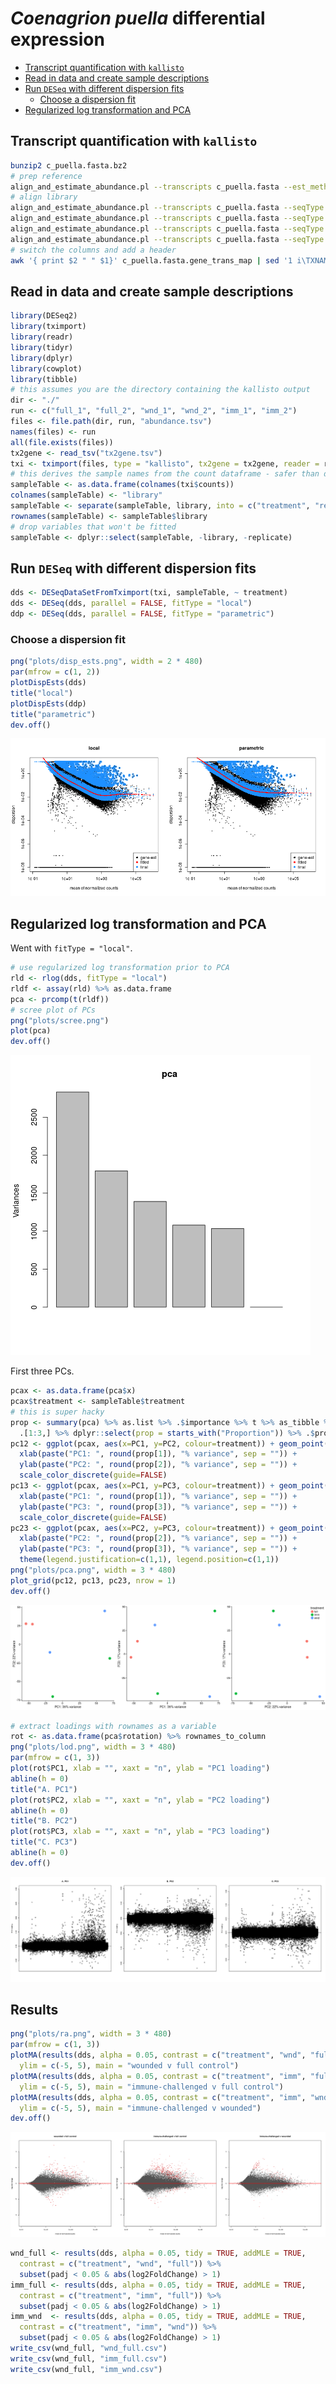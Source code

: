 # *Coenagrion puella* differential expression

- [Transcript quantification with `kallisto`](#transcript-quantification-with-kallisto)
- [Read in data and create sample descriptions](#read-in-data-and-create-sample-descriptions)
- [Run `DESeq` with different dispersion fits](#run-deseq-with-different-dispersion-fits)
  - [Choose a dispersion fit](#choose-a-dispersion-fit)
- [Regularized log transformation and PCA](#regularized-log-transformation-and-pca)

## Transcript quantification with `kallisto`

```sh
bunzip2 c_puella.fasta.bz2
# prep reference
align_and_estimate_abundance.pl --transcripts c_puella.fasta --est_method kallisto --trinity_mode --prep_reference --output_dir ./
# align library
align_and_estimate_abundance.pl --transcripts c_puella.fasta --seqType fq --left cm_c_1_S1_R1_001.fastq.gz --right cm_c_1_S1_R2_001.fastq.gz --est_method kallisto --trinity_mode --output_dir cm_c_1
align_and_estimate_abundance.pl --transcripts c_puella.fasta --seqType fq --left cm_c_2_S9_R1_001.fastq.gz --right cm_c_2_S9_R2_001.fastq.gz --est_method kallisto --trinity_mode --output_dir cm_c_2
align_and_estimate_abundance.pl --transcripts c_puella.fasta --seqType fq --left cm_t_1_S2_R1_001.fastq.gz --right cm_t_1_S2_R2_001.fastq.gz --est_method kallisto --trinity_mode --output_dir cm_t_1
align_and_estimate_abundance.pl --transcripts c_puella.fasta --seqType fq --left cm_t_2_S10_R1_001.fastq.gz --right cm_t_2_S10_R2_001.fastq.gz --est_method kallisto --trinity_mode --output_dir cm_t_2
# switch the columns and add a header
awk '{ print $2 " " $1}' c_puella.fasta.gene_trans_map | sed '1 i\TXNAME\tGENEID' | sed 's/ /\t/g' > tx2gene.tsv
```

## Read in data and create sample descriptions

```r
library(DESeq2)
library(tximport)
library(readr)
library(tidyr)
library(dplyr)
library(cowplot)
library(tibble)
# this assumes you are the directory containing the kallisto output
dir <- "./"
run <- c("full_1", "full_2", "wnd_1", "wnd_2", "imm_1", "imm_2")
files <- file.path(dir, run, "abundance.tsv")
names(files) <- run
all(file.exists(files))
tx2gene <- read_tsv("tx2gene.tsv")
txi <- tximport(files, type = "kallisto", tx2gene = tx2gene, reader = read_tsv)
# this derives the sample names from the count dataframe - safer than doing it manually
sampleTable <- as.data.frame(colnames(txi$counts))
colnames(sampleTable) <- "library"
sampleTable <- separate(sampleTable, library, into = c("treatment", "replicate"), sep = "_", remove = FALSE, extra = "drop")
rownames(sampleTable) <- sampleTable$library
# drop variables that won't be fitted
sampleTable <- dplyr::select(sampleTable, -library, -replicate)
```

## Run `DESeq` with different dispersion fits 

```r
dds <- DESeqDataSetFromTximport(txi, sampleTable, ~ treatment)
dds <- DESeq(dds, parallel = FALSE, fitType = "local")
ddp <- DESeq(dds, parallel = FALSE, fitType = "parametric")
```

### Choose a dispersion fit

```r
png("plots/disp_ests.png", width = 2 * 480)
par(mfrow = c(1, 2))
plotDispEsts(dds)
title("local")
plotDispEsts(ddp)
title("parametric")
dev.off()
```

![](https://github.com/Perugolate/puella_RNAseq/blob/master/plots/disp_ests.png)

## Regularized log transformation and PCA

Went with `fitType = "local"`.

```r
# use regularized log transformation prior to PCA
rld <- rlog(dds, fitType = "local")
rldf <- assay(rld) %>% as.data.frame
pca <- prcomp(t(rldf))
# scree plot of PCs
png("plots/scree.png")
plot(pca)
dev.off()
```

![](https://github.com/Perugolate/puella_RNAseq/blob/master/plots/scree.png)

First three PCs.

```r
pcax <- as.data.frame(pca$x)
pcax$treatment <- sampleTable$treatment
# this is super hacky
prop <- summary(pca) %>% as.list %>% .$importance %>% t %>% as_tibble %>%
  .[1:3,] %>% dplyr::select(prop = starts_with("Proportion")) %>% .$prop *100
pc12 <- ggplot(pcax, aes(x=PC1, y=PC2, colour=treatment)) + geom_point(size=5) +
  xlab(paste("PC1: ", round(prop[1]), "% variance", sep = "")) +
  ylab(paste("PC2: ", round(prop[2]), "% variance", sep = "")) +
  scale_color_discrete(guide=FALSE)
pc13 <- ggplot(pcax, aes(x=PC1, y=PC3, colour=treatment)) + geom_point(size=5) +
  xlab(paste("PC1: ", round(prop[1]), "% variance", sep = "")) +
  ylab(paste("PC3: ", round(prop[3]), "% variance", sep = "")) +
  scale_color_discrete(guide=FALSE)
pc23 <- ggplot(pcax, aes(x=PC2, y=PC3, colour=treatment)) + geom_point(size=5) +
  xlab(paste("PC2: ", round(prop[2]), "% variance", sep = "")) +
  ylab(paste("PC3: ", round(prop[3]), "% variance", sep = "")) +
  theme(legend.justification=c(1,1), legend.position=c(1,1))
png("plots/pca.png", width = 3 * 480)
plot_grid(pc12, pc13, pc23, nrow = 1)
dev.off()
```

![](https://github.com/Perugolate/puella_RNAseq/blob/master/plots/pca.png)


```r
# extract loadings with rownames as a variable
rot <- as.data.frame(pca$rotation) %>% rownames_to_column
png("plots/lod.png", width = 3 * 480)
par(mfrow = c(1, 3))
plot(rot$PC1, xlab = "", xaxt = "n", ylab = "PC1 loading")
abline(h = 0)
title("A. PC1")
plot(rot$PC2, xlab = "", xaxt = "n", ylab = "PC2 loading")
abline(h = 0)
title("B. PC2")
plot(rot$PC3, xlab = "", xaxt = "n", ylab = "PC3 loading")
title("C. PC3")
abline(h = 0)
dev.off()
```

![](https://github.com/Perugolate/puella_RNAseq/blob/master/plots/lod.png)

## Results

```r
png("plots/ra.png", width = 3 * 480)
par(mfrow = c(1, 3))
plotMA(results(dds, alpha = 0.05, contrast = c("treatment", "wnd", "full")),
  ylim = c(-5, 5), main = "wounded v full control")
plotMA(results(dds, alpha = 0.05, contrast = c("treatment", "imm", "full")),
  ylim = c(-5, 5), main = "immune-challenged v full control")
plotMA(results(dds, alpha = 0.05, contrast = c("treatment", "imm", "wnd")),
  ylim = c(-5, 5), main = "immune-challenged v wounded")
dev.off()
```

![](https://github.com/Perugolate/puella_RNAseq/blob/master/plots/ra.png)

```r
wnd_full <- results(dds, alpha = 0.05, tidy = TRUE, addMLE = TRUE,
  contrast = c("treatment", "wnd", "full")) %>%
  subset(padj < 0.05 & abs(log2FoldChange) > 1)
imm_full <- results(dds, alpha = 0.05, tidy = TRUE, addMLE = TRUE,
  contrast = c("treatment", "imm", "full")) %>%
  subset(padj < 0.05 & abs(log2FoldChange) > 1)
imm_wnd  <- results(dds, alpha = 0.05, tidy = TRUE, addMLE = TRUE,
  contrast = c("treatment", "imm", "wnd")) %>%
  subset(padj < 0.05 & abs(log2FoldChange) > 1)
write_csv(wnd_full, "wnd_full.csv")
write_csv(wnd_full, "imm_full.csv")
write_csv(wnd_full, "imm_wnd.csv")
```
